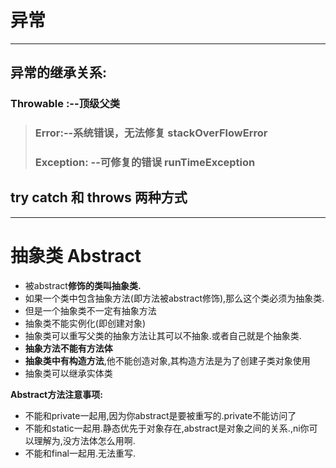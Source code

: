 # 异常

---

## 异常的继承关系:

### Throwable :--顶级父类

> ### Error:--系统错误，无法修复 stackOverFlowError
>
> ### Exception: --可修复的错误 runTimeException



## try catch 和 throws 两种方式

---

# 抽象类 Abstract

* 被abstract**修饰的类叫抽象类.**
* 如果一个类中包含抽象方法(即方法被abstract修饰),那么这个类必须为抽象类.
* 但是一个抽象类不一定有抽象方法
* 抽象类不能实例化(即创建对象)
* 抽象类可以重写父类的抽象方法让其可以不抽象.或者自己就是个抽象类.
* **抽象方法不能有方法体**
* **抽象类中有构造方法**,他不能创造对象,其构造方法是为了创建子类对象使用
* 抽象类可以继承实体类

**Abstract方法注意事项:**

* 不能和private一起用,因为你abstract是要被重写的.private不能访问了
* 不能和static一起用.静态优先于对象存在,abstract是对象之间的关系.,ni你可以理解为,没方法体怎么用啊.
* 不能和final一起用.无法重写.

